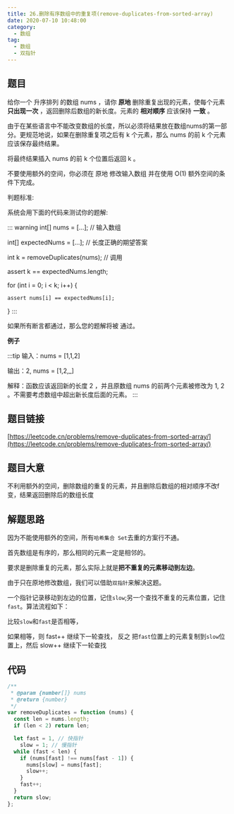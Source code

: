 ```yaml
---
title: 26.删除有序数组中的重复项(remove-duplicates-from-sorted-array)
date: 2020-07-10 10:48:00
category:
  - 数组
tag:
  - 数组
  - 双指针
---
```


## 题目

给你一个 升序排列 的数组 nums ，请你 **原地** 删除重复出现的元素，使每个元素 **只出现一次** ，返回删除后数组的新长度。元素的 **相对顺序** 应该保持 **一致** 。

由于在某些语言中不能改变数组的长度，所以必须将结果放在数组nums的第一部分。更规范地说，如果在删除重复项之后有 k 个元素，那么 nums 的前 k 个元素应该保存最终结果。

将最终结果插入 nums 的前 k 个位置后返回 k 。

不要使用额外的空间，你必须在 原地 修改输入数组 并在使用 O(1) 额外空间的条件下完成。

判题标准:

系统会用下面的代码来测试你的题解:

::: warning
int[] nums = [...]; // 输入数组

int[] expectedNums = [...]; // 长度正确的期望答案

int k = removeDuplicates(nums); // 调用

assert k == expectedNums.length;

for (int i = 0; i < k; i++) {

    assert nums[i] == expectedNums[i];

}
:::

如果所有断言都通过，那么您的题解将被 通过。

**例子**

:::tip
输入：nums = [1,1,2]

输出：2, nums = [1,2,_]

解释：函数应该返回新的长度 2 ，并且原数组 nums 的前两个元素被修改为 1, 2 。不需要考虑数组中超出新长度后面的元素。
:::
## 题目链接

[https://leetcode.cn/problems/remove-duplicates-from-sorted-array/](https://leetcode.cn/problems/remove-duplicates-from-sorted-array/)

## 题目大意

不利用额外的空间，删除数组的重复的元素，并且删除后数组的相对顺序不改f变，结果返回删除后的数组长度

## 解题思路

因为不能使用额外的空间，所有`哈希集合 Set`去重的方案行不通。

首先数组是有序的，那么相同的元素一定是相邻的。

要求是删除重复的元素，那么实际上就是**把不重复的元素移动到左边**。

由于只在原地修改数组，我们可以借助`双指针`来解决这题。

一个指针记录移动到左边的位置，记住`slow`;另一个查找不重复的元素位置，记住`fast`。算法流程如下：

比较`slow`和`fast`是否相等，

如果相等，则 fast++ 继续下一轮查找，
反之 把`fast`位置上的元素复制到`slow`位置上，然后 slow++ 继续下一轮查找


## 代码

```javascript
/**
 * @param {number[]} nums
 * @return {number}
 */
var removeDuplicates = function (nums) {
  const len = nums.length;
  if (len < 2) return len;

  let fast = 1, // 快指针
    slow = 1; // 慢指针
  while (fast < len) {
    if (nums[fast] !== nums[fast - 1]) {
      nums[slow] = nums[fast];
      slow++;
    }
    fast++;
  }
  return slow;
};
```